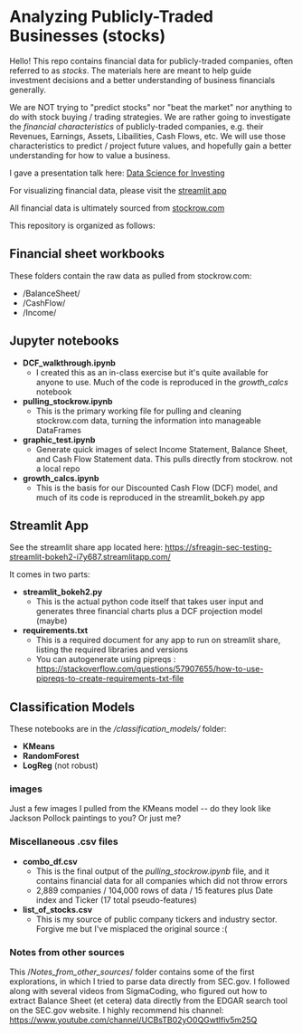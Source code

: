 # Analyzing Publicly-Traded Businesses (stocks)

Hello! This repo contains financial data for publicly-traded companies, often referred to as *stocks*. The materials here are meant to help guide investment decisions and a better understanding of business financials generally.

We are NOT trying to "predict stocks" nor "beat the market" nor anything to do with stock buying / trading strategies. We are rather going to investigate the *financial characteristics* of publicly-traded companies, e.g. their Revenues, Earnings, Assets, Libailities, Cash Flows, etc. We will use those characteristics to predict / project future values, and hopefully gain a better understanding for how to value a business.

I gave a presentation talk here: [Data Science for Investing](https://youtu.be/8DCU2wGfPHI)

For visualizing financial data, please visit the [streamlit app](https://sfreagin-sec-testing-streamlit-bokeh2-i7y687.streamlitapp.com/)

All financial data is ultimately sourced from [stockrow.com](https://stockrow.com/)

This repository is organized as follows:
## Financial sheet workbooks
These folders contain the raw data as pulled from stockrow.com:
- /BalanceSheet/
- /CashFlow/
- /Income/


## Jupyter notebooks
- **DCF_walkthrough.ipynb**
    - I created this as an in-class exercise but it's quite available for anyone to use. Much of the code is reproduced in the *growth_calcs* notebook
- **pulling_stockrow.ipynb**
    - This is the primary working file for pulling and cleaning stockrow.com data, turning the information into manageable DataFrames
- **graphic_test.ipynb**
    - Generate quick images of select Income Statement, Balance Sheet, and Cash Flow Statement data. This pulls directly from stockrow. not a local repo
- **growth_calcs.ipynb**
    - This is the basis for our Discounted Cash Flow (DCF) model, and much of its code is reproduced in the streamlit_bokeh.py app

## Streamlit App
See the streamlit share app located here: https://sfreagin-sec-testing-streamlit-bokeh2-i7y687.streamlitapp.com/

It comes in two parts:
- **streamlit_bokeh2.py**
    - This is the actual python code itself that takes user input and generates three financial charts plus a DCF projection model (maybe)
- **requirements.txt**
    - This is a required document for any app to run on streamlit share, listing the required libraries and versions
    - You can autogenerate using pipreqs : https://stackoverflow.com/questions/57907655/how-to-use-pipreqs-to-create-requirements-txt-file
    
## Classification Models
These notebooks are in the */classification_models/* folder:
- **KMeans**
- **RandomForest**
- **LogReg** (not robust)

### images
Just a few images I pulled from the KMeans model -- do they look like Jackson Pollock paintings to you? Or just me?

### Miscellaneous .csv files
- **combo_df.csv**
    - This is the final output of the *pulling_stockrow.ipynb* file, and it contains financial data for all companies which did not throw errors
    - 2,889 companies / 104,000 rows of data / 15 features plus Date index and Ticker (17 total pseudo-features)
- **list_of_stocks.csv**
    - This is my source of public company tickers and industry sector. Forgive me but I've misplaced the original source :(
    
### Notes from other sources
This /*Notes_from_other_sources*/ folder contains some of the first explorations, in which I tried to parse data directly from SEC.gov. I followed along with several videos from SigmaCoding, who figured out how to extract Balance Sheet (et cetera) data directly from the EDGAR search tool on the SEC.gov website. I highly recommend his channel: https://www.youtube.com/channel/UCBsTB02yO0QGwtlfiv5m25Q
